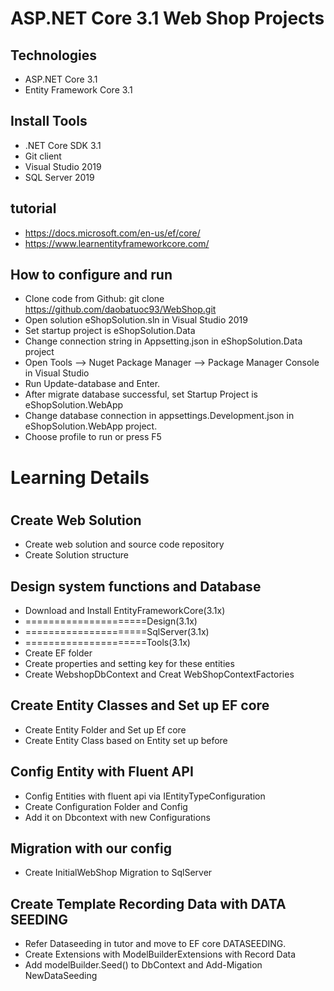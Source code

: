 # ASP.NET Core 3.1 Web Shop Projects
## Technologies
- ASP.NET Core 3.1
- Entity Framework Core 3.1
## Install Tools
- .NET Core SDK 3.1
- Git client
- Visual Studio 2019
- SQL Server 2019
##  tutorial
- https://docs.microsoft.com/en-us/ef/core/
- https://www.learnentityframeworkcore.com/
## How to configure and run
- Clone code from Github: git clone https://github.com/daobatuoc93/WebShop.git
- Open solution eShopSolution.sln in Visual Studio 2019
- Set startup project is eShopSolution.Data
- Change connection string in Appsetting.json in eShopSolution.Data project
- Open Tools --> Nuget Package Manager -->  Package Manager Console in Visual Studio
- Run Update-database and Enter.
- After migrate database successful, set Startup Project is eShopSolution.WebApp
- Change database connection in appsettings.Development.json in eShopSolution.WebApp project.
- Choose profile to run or press F5
#
# Learning Details
#
## Create Web Solution
- Create web solution and source code repository
- Create Solution structure
## Design system functions and Database
- Download and Install EntityFrameworkCore(3.1x)
- =====================Design(3.1x)
- =====================SqlServer(3.1x)
- =====================Tools(3.1x)
- Create EF folder
- Create properties and setting key for these entities 
- Create WebshopDbContext and Creat WebShopContextFactories
## Create Entity Classes and Set up EF core
- Create Entity Folder and Set up Ef core
- Create Entity Class based on Entity set up before
## Config Entity with Fluent API 
- Config Entities with fluent api via IEntityTypeConfiguration
- Create Configuration Folder and Config 
- Add it on Dbcontext with new Configurations
## Migration with our config
- Create InitialWebShop Migration to SqlServer
## Create Template Recording Data with DATA SEEDING
- Refer Dataseeding in tutor and move to EF core DATASEEDING.
- Create Extensions with ModelBuilderExtensions with Record Data
- Add modelBuilder.Seed() to DbContext and Add-Migation NewDataSeeding 
